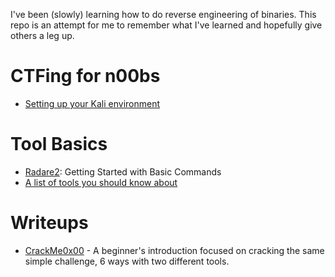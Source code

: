 I've been (slowly) learning how to do reverse engineering of binaries.  This repo is an attempt for me to remember what I've learned and hopefully give others a leg up.

# CTFing for n00bs

 - [Setting up your Kali environment](INSTALL.md)

# Tool Basics

 - [Radare2](tools/radare2/README.md): Getting Started with Basic Commands
 - [A list of tools you should know about](tools/README.md)

# Writeups

 - [CrackMe0x00](writeups/crackme/0x00.md) - A beginner's introduction focused on cracking the same simple challenge, 6 ways with two different tools.
